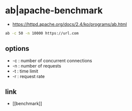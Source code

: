 # ab|apache-benchmark

- https://httpd.apache.org/docs/2.4/ko/programs/ab.html

```sh
ab -c 50 -n 10000 https://url.com
```

## options
- -c : number of concurrent connections
- -n : number of requests
- -t : time limit
- -r : request rate

## link
- [[benchmark]]
